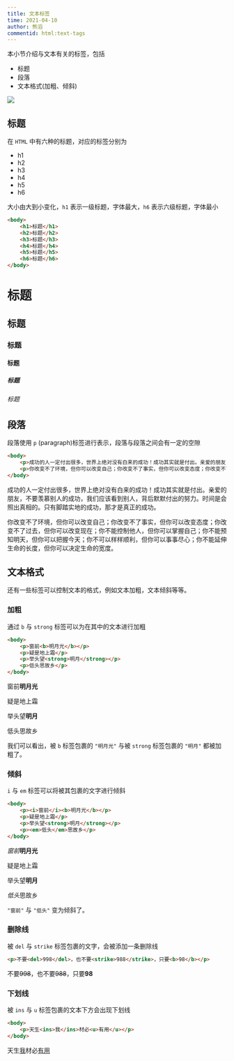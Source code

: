 ```yaml
---
title: 文本标签
time: 2021-04-10
author: 熊滔
commentid: html:text-tags
---
```


本小节介绍与文本有关的标签，包括

- 标题
- 段落
- 文本格式(加粗、倾斜)

<img src="https://cdn.jsdelivr.net/gh/LastKnightCoder/ImgHosting2/20210409232944.svg">

## 标题

在 `HTML` 中有六种的标题，对应的标签分别为

- h1
- h2
- h3
- h4
- h5
- h6

大小由大到小变化，`h1` 表示一级标题，字体最大，`h6` 表示六级标题，字体最小

```html
<body>
    <h1>标题</h1>
    <h2>标题</h2>
    <h3>标题</h3>
    <h4>标题</h4>
    <h5>标题</h5>
    <h6>标题</h6>
</body>
```

<DisplayBox>
<div>
<h1>标题</h1>
<h2>标题</h2>
<h3>标题</h3>
<h4>标题</h4>
<h5>标题</h5>
<h6>标题</h6>
</div>
</DisplayBox>


## 段落

段落使用 `p` (paragraph)标签进行表示，段落与段落之间会有一定的空隙

```html
<body>
    <p>成功的人一定付出很多，世界上绝对没有白来的成功！成功其实就是付出。亲爱的朋友，不要羡慕别人的成功，我们应该看到别人，背后默默付出的努力。时间是会照出真相的。只有脚踏实地的成功，那才是真正的成功。</p>
    <p>你改变不了环境，但你可以改变自己；你改变不了事实，但你可以改变态度；你改变不了过去，但你可以改变现在；你不能控制他人，但你可以掌握自己；你不能预知明天，但你可以把握今天；你不可以样样顺利，但你可以事事尽心；你不能延伸生命的长度，但你可以决定生命的宽度。</p>
</body>
```

<DisplayBox>
<div>
<p>成功的人一定付出很多，世界上绝对没有白来的成功！成功其实就是付出。亲爱的朋友，不要羡慕别人的成功，我们应该看到别人，背后默默付出的努力。时间是会照出真相的。只有脚踏实地的成功，那才是真正的成功。</p>
<p>你改变不了环境，但你可以改变自己；你改变不了事实，但你可以改变态度；你改变不了过去，但你可以改变现在；你不能控制他人，但你可以掌握自己；你不能预知明天，但你可以把握今天；你不可以样样顺利，但你可以事事尽心；你不能延伸生命的长度，但你可以决定生命的宽度。</p>
</div>
</DisplayBox>

## 文本格式

还有一些标签可以控制文本的格式，例如文本加粗，文本倾斜等等。

### 加粗

通过 `b` 与 `strong` 标签可以为在其中的文本进行加粗

```html
<body>
    <p>窗前<b>明月光</b></p>
    <p>疑是地上霜</p>
    <p>举头望<strong>明月</strong></p>
    <p>低头思故乡</p>
</body>
```

<DisplayBox>
<div>
<p>窗前<b>明月光</b></p>
<p>疑是地上霜</p>
<p>举头望<strong>明月</strong></p>
<p>低头思故乡</p>
</div>
</DisplayBox>

我们可以看出，被 `b` 标签包裹的 `"明月光"` 与被 `strong` 标签包裹的 `"明月"` 都被加粗了。

### 倾斜

 `i` 与 `em` 标签可以将被其包裹的文字进行倾斜

```html
<body>
    <p><i>窗前</i><b>明月光</b></p>
    <p>疑是地上霜</p>
    <p>举头望<strong>明月</strong></p>
    <p><em>低头</em>思故乡</p>
</body>
```

<DisplayBox>
<div>
<p><i>窗前</i><b>明月光</b></p>
<p>疑是地上霜</p>
<p>举头望<strong>明月</strong></p>
<p><em>低头</em>思故乡</p>
</div>
</DisplayBox>

`"窗前"` 与 `"低头"` 变为倾斜了。

### 删除线

被 `del` 与 `strike` 标签包裹的文字，会被添加一条删除线

```html
<p>不要<del>998</del>，也不要<strike>988</strike>，只要<b>98</b></p>
```

<DisplayBox>
<div>
<p>不要<del>998</del>，也不要<strike>988</strike>，只要<b>98</b></p>
</div>
</DisplayBox>

### 下划线

被 `ins` 与 `u` 标签包裹的文本下方会出现下划线

```html
<body>
    <p>天生<ins>我</ins>材必<u>有用</u></p>
</body>
```

<DisplayBox>
<div>
<p>天生<ins>我</ins>材必<u>有用</u></p>
</div>
</DisplayBox>

